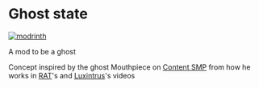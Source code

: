 # Ghost state
[![modrinth](https://cdn.jsdelivr.net/npm/@intergrav/devins-badges@3/assets/cozy/available/modrinth_vector.svg)](https://modrinth.com/mod/ghost-state)

A mod to be a ghost

Concept inspired by the ghost Mouthpiece on [Content SMP](https://thecontentsmp.tumblr.com) from how he works in [RAT](https://www.youtube.com/@doctor4t)'s and [Luxintrus](https://www.youtube.com/@Luxintrus)'s videos

